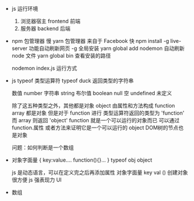 - js 运行环境
    1. 浏览器宿主 frontend 前端
    2. 服务器 backend 后端

- npm 包管理器 慢
    yarn 包管理器 来自于 Facebook 快
    npm install -g live-server 功能自动刷新网页
    -g 全局安装
    yarn global add nodemon 自动刷新 node 文件
    yarn global bin 查看安装的路径

    nodemon index.js 运行方式

- js typeof 类型运算符
    typeof duck 返回类型的字符串

    数值 number
    字符串 string
    布尔值 boolean
    null 空 undefined 未定义

    除了这五种类型之外，其他都是对象 object 由属性和方法构成 function array 都是对象
    但是对于 function 进行 类型运算符返回的类型为 'function' 而 array 则返回 'object'
    function 就是一个可以运行的对象而已
    可以通过 function.属性 或者方法来证明它是一个可以运行的 object
    DOM树的节点也是对象

    问题：如何判断是一个数组

- 对象字面量 { key:value.... function(){}... }
    typeof obj object
    
    js 是动态语言，可以在定义完之后再添加属性
    对象字面量 key val () 创建对象很方便
    js 强表现力 UI

- 数组
    
